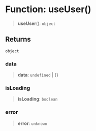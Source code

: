 # Function: useUser()

> **useUser**(): `object`

## Returns

`object`

### data

> **data**: `undefined` \| \{\}

### isLoading

> **isLoading**: `boolean`

### error

> **error**: `unknown`
